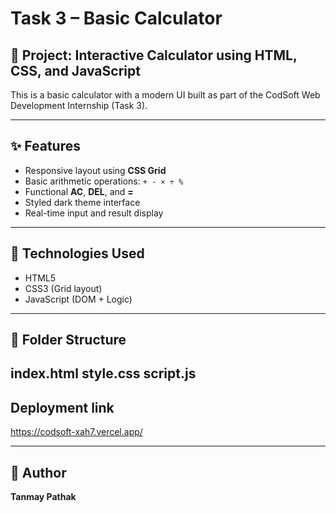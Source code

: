 # Task 3 – Basic Calculator

## 🧮 Project: Interactive Calculator using HTML, CSS, and JavaScript

This is a basic calculator with a modern UI built as part of the CodSoft Web Development Internship (Task 3).

---

## ✨ Features
- Responsive layout using **CSS Grid**
- Basic arithmetic operations: `+ - × ÷ %`
- Functional **AC**, **DEL**, and **=**
- Styled dark theme interface
- Real-time input and result display

---

## 🧰 Technologies Used
- HTML5
- CSS3 (Grid layout)
- JavaScript (DOM + Logic)

---

## 📁 Folder Structure
index.html
style.css
script.js
---
## Deployment link
https://codsoft-xah7.vercel.app/

---

## 🧠 Author
**Tanmay Pathak**  
